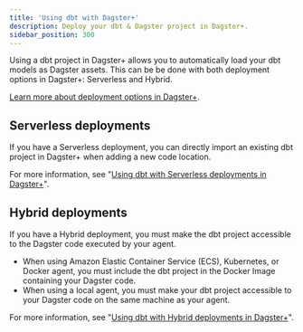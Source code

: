 ```yaml
---
title: 'Using dbt with Dagster+'
description: Deploy your dbt & Dagster project in Dagster+.
sidebar_position: 300
---
```


Using a dbt project in Dagster+ allows you to automatically load your dbt models as Dagster assets. This can be be done with both deployment options in Dagster+: Serverless and Hybrid.

[Learn more about deployment options in Dagster+](/dagster-plus/deployment/deployment-types/).

## Serverless deployments

If you have a Serverless deployment, you can directly import an existing dbt project in Dagster+ when adding a new code location.

For more information, see "[Using dbt with Serverless deployments in Dagster+](/integrations/libraries/dbt/using-dbt-with-dagster-plus/serverless)".

## Hybrid deployments

If you have a Hybrid deployment, you must make the dbt project accessible to the Dagster code executed by your agent.

- When using Amazon Elastic Container Service (ECS), Kubernetes, or Docker agent, you must include the dbt project in the Docker Image containing your Dagster code.
- When using a local agent, you must make your dbt project accessible to your Dagster code on the same machine as your agent.

For more information, see "[Using dbt with Hybrid deployments in Dagster+](/integrations/libraries/dbt/using-dbt-with-dagster-plus/hybrid)".
